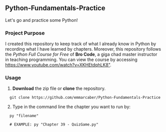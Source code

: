 ## Python-Fundamentals-Practice
Let's go and practice some Python!

### Project Purpose
I created this repository to keep track of what I already know in Python by recording what I have learned by chapters. Moreover, this repository follows the *Python Full Course for Free* of __Bro Code__, a giga chad master instructor in teaching programming. You can view the course by accessing <https://www.youtube.com/watch?v=XKHEtdqhLK8">.

### Usage
1. __Download__ the zip file or __clone__ the repository.

  ```
    git clone https://github.com/emmarcaber/Python-Fundamentals-Practice
  ```
  
2. Type in the command line the chapter you want to run by:

  ```
    py "filename"

    # EXAMPLE: py "Chapter 39 - QuizGame.py"
  ```

